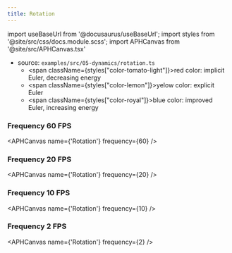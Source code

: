 ```yaml
---
title: Rotation
---
```


import useBaseUrl from '@docusaurus/useBaseUrl';
import styles from '@site/src/css/docs.module.scss';
import APHCanvas from '@site/src/APHCanvas.tsx'

- source: `examples/src/05-dynamics/rotation.ts`
  - <span className={styles["color-tomato-light"]}>red color:</span> implicit Euler, decreasing energy
  - <span className={styles["color-lemon"]}>yelow color</span>: explicit Euler
  - <span className={styles["color-royal"]}>blue color</span>: improved Euler, increasing energy

### Frequency 60 FPS

<APHCanvas name={'Rotation'} frequency={60} />

### Frequency 20 FPS

<APHCanvas name={'Rotation'} frequency={20} />

### Frequency 10 FPS

<APHCanvas name={'Rotation'} frequency={10} />

### Frequency 2 FPS

<APHCanvas name={'Rotation'} frequency={2} />